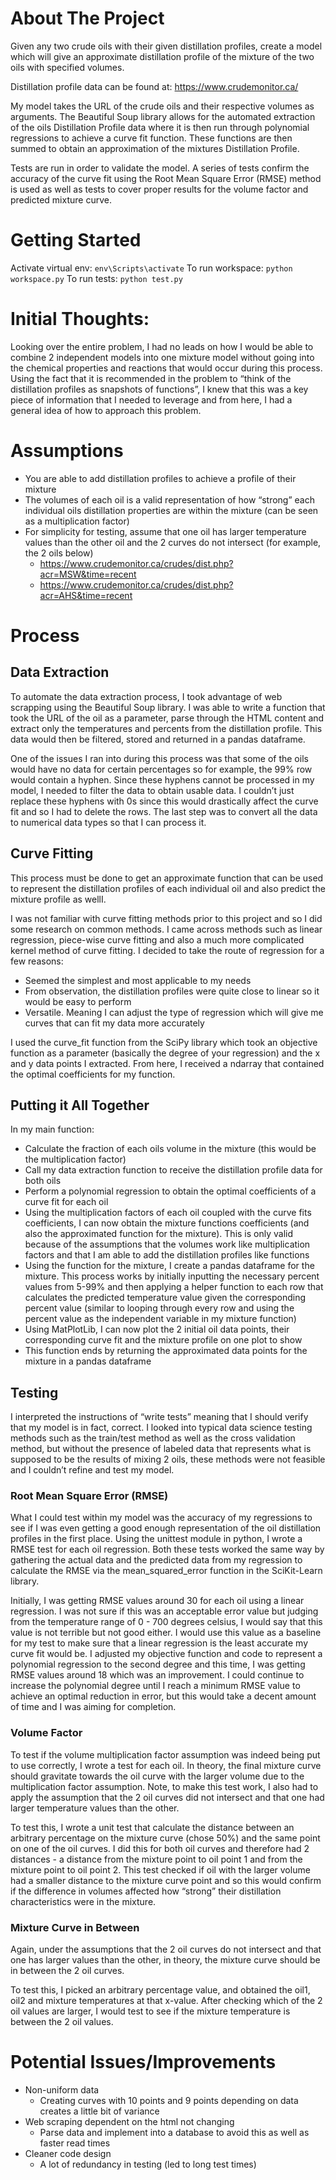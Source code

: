 # About The Project
Given any two crude oils with their given distillation profiles, create a model which will give an
approximate distillation profile of the mixture of the two oils with specified volumes. 

Distillation profile data can be found at: https://www.crudemonitor.ca/

My model takes the URL of the crude oils and their respective volumes as arguments. The Beautiful Soup library allows for the automated extraction of the oils Distillation Profile data where it is then run through polynomial regressions to achieve a curve fit function. These functions are then summed to obtain an approximation of the mixtures Distillation Profile.

Tests are run in order to validate the model. A series of tests confirm the accuracy of the curve fit using the Root Mean Square Error (RMSE) method is used as well as tests to cover proper results for the volume factor and predicted mixture curve.

# Getting Started
Activate virtual env:
`env\Scripts\activate`
To run workspace:
`python workspace.py`
To run tests:
`python test.py`

# Initial Thoughts:
Looking over the entire problem, I had no leads on how I would be able to combine 2 independent models into one mixture model without going into the chemical properties and reactions that would occur during this process. Using the fact that it is recommended in the problem to “think of the distillation profiles as snapshots of functions”, I knew that this was a key piece of information that I needed to leverage and from here, I had a general idea of how to approach this problem. 

# Assumptions
- You are able to add distillation profiles to achieve a profile of their mixture
- The volumes of each oil is a valid representation of how “strong” each individual oils distillation properties are within the mixture (can be seen as a multiplication factor)
- For simplicity for testing, assume that one oil has larger temperature values than the other oil and the 2 curves do not intersect (for example, the 2 oils below)
  - https://www.crudemonitor.ca/crudes/dist.php?acr=MSW&time=recent
  - https://www.crudemonitor.ca/crudes/dist.php?acr=AHS&time=recent

# Process
## Data Extraction
To automate the data extraction process, I took advantage of web scrapping using the Beautiful Soup library. I was able to write a function that took the URL of the oil as a parameter, parse through the HTML content and extract only the temperatures and percents from the distillation profile. This data would then be filtered, stored and returned in a pandas dataframe.

One of the issues I ran into during this process was that some of the oils would have no data for certain percentages so for example, the 99% row would contain a hyphen. Since these hyphens cannot be processed in my model, I needed to filter the data to obtain usable data. I couldn’t just replace these hyphens with 0s since this would drastically affect the curve fit and so I had to delete the rows. The last step was to convert all the data to numerical data types so that I can process it. 

## Curve Fitting
This process must be done to get an approximate function that can be used to represent the distillation profiles of each individual oil and also predict the mixture profile as wellI. 

I was not familiar with curve fitting methods prior to this project and so I did some research on common methods. I came across methods such as linear regression, piece-wise curve fitting and also a much more complicated kernel method of curve fitting. I decided to take the route of regression for a few reasons:
- Seemed the simplest and most applicable to my needs
- From observation, the distillation profiles were quite close to linear so it would be easy to perform
- Versatile. Meaning I can adjust the type of regression which will give me curves that can fit my data more accurately 

I used the curve_fit function from the SciPy library which took an objective function as a parameter (basically the degree of your regression) and the x and y data points I extracted. From here, I received a ndarray that contained the optimal coefficients for my function.

## Putting it All Together
In my main function:

- Calculate the fraction of each oils volume in the mixture (this would be the multiplication factor)
- Call my data extraction function to receive the distillation profile data for both oils
- Perform a polynomial regression to obtain the optimal coefficients of a curve fit for each oil
- Using the multiplication factors of each oil coupled with the curve fits coefficients, I can now obtain the mixture functions coefficients (and also the approximated function for the mixture). This is only valid because of the assumptions that the volumes work like multiplication factors and that I am able to add the distillation profiles like functions
- Using the function for the mixture, I create a pandas dataframe for the mixture. This process works by initially inputting the necessary percent values from 5-99% and then applying a helper function to each row that calculates the predicted temperature value given the corresponding percent value (similar to looping through every row and using the percent value as the independent variable in my mixture function)
- Using MatPlotLib, I can now plot the 2 initial oil data points, their corresponding curve fit and the mixture profile on one plot to show
- This function ends by returning the approximated data points for the mixture in a pandas dataframe

## Testing
I interpreted the instructions of “write tests” meaning that I should verify that my model is in fact, correct. I looked into typical data science testing methods such as the train/test method as well as the cross validation method, but without the presence of labeled data that represents what is supposed to be the results of mixing 2 oils, these methods were not feasible and I couldn’t refine and test my model. 

### Root Mean Square Error (RMSE)
What I could test within my model was the accuracy of my regressions to see if I was even getting a good enough representation of the oil distillation profiles in the first place. Using the unittest module in python, I wrote a RMSE test for each oil regression. Both these tests worked the same way by gathering the actual data and the predicted data from my regression to calculate the RMSE via the mean_squared_error function in the SciKit-Learn library.

Initially, I was getting RMSE values around 30 for each oil using a linear regression. I was not sure if this was an acceptable error value but judging from the temperature range of 0 - 700 degrees celsius, I would say that this value is not terrible but not good either. I would use this value as a baseline for my test to make sure that a linear regression is the least accurate my curve fit would be. I adjusted my objective function and code to represent a polynomial regression to the second degree and this time, I was getting RMSE values around 18 which was an improvement. I could continue to increase the polynomial degree until I reach a minimum RMSE value to achieve an optimal reduction in error, but this would take a decent amount of time and I was aiming for completion. 

### Volume Factor
To test if the volume multiplication factor assumption was indeed being put to use correctly, I wrote a test for each oil. In theory, the final mixture curve should gravitate towards the oil curve with the larger volume due to the multiplication factor assumption. Note, to make this test work, I also had to apply the assumption that the 2 oil curves did not intersect and that one had larger temperature values than the other. 

To test this, I wrote a unit test that calculate the distance between an arbitrary percentage on the mixture curve (chose 50%) and the same point on one of the oil curves. I did this for both oil curves and therefore had 2 distances - a distance from the mixture point to oil point 1 and from the mixture point to oil point 2. This test checked if oil with the larger volume had a smaller distance to the mixture curve point and so this would confirm if the difference in volumes affected how “strong” their distillation characteristics  were in the mixture.

### Mixture Curve in Between
Again, under the assumptions that the 2 oil curves do not intersect and that one has larger values than the other, in theory, the mixture curve should be in between the 2 oil curves. 

To test this, I picked an arbitrary percentage value, and obtained the oil1, oil2 and mixture temperatures at that x-value. After checking which of the 2 oil values are larger, I would test to see if the mixture temperature is between the 2 oil values. 

# Potential Issues/Improvements
- Non-uniform data
  - Creating curves with 10 points and 9 points depending on data creates a little bit of variance
- Web scraping dependent on the html not changing
  - Parse data and implement into a database to avoid this as well as faster read times
- Cleaner code design
  - A lot of redundancy in testing (led to long test times)
